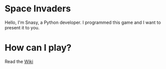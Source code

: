 # Space Invaders
Hello, I'm Snasy, a Python developer. I programmed this game and I want to present it to you.
# How can I play?
Read the [Wiki](https://github.com/snasyde/space-invaders/wiki)
